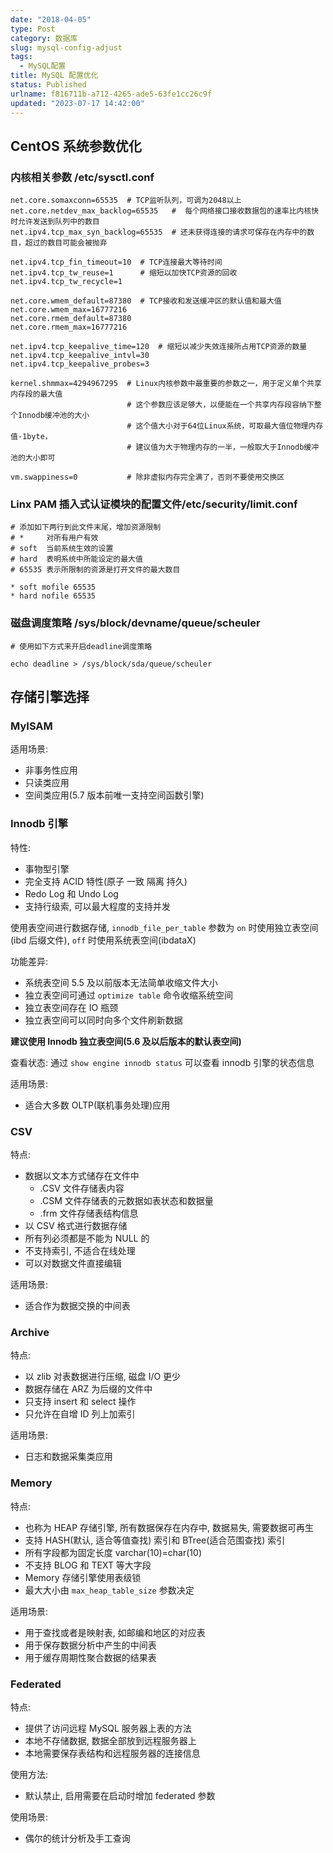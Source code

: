 ```yaml
---
date: "2018-04-05"
type: Post
category: 数据库
slug: mysql-config-adjust
tags:
  - MySQL配置
title: MySQL 配置优化
status: Published
urlname: f816711b-a712-4265-ade5-63fe1cc26c9f
updated: "2023-07-17 14:42:00"
---
```


## CentOS 系统参数优化

### 内核相关参数 /etc/sysctl.conf

```text
net.core.somaxconn=65535  # TCP监听队列，可调为2048以上
net.core.netdev_max_backlog=65535   #  每个网络接口接收数据包的速率比内核快时允许发送到队列中的数目
net.ipv4.tcp_max_syn_backlog=65535  # 还未获得连接的请求可保存在内存中的数目，超过的数目可能会被抛弃

net.ipv4.tcp_fin_timeout=10  # TCP连接最大等待时间
net.ipv4.tcp_tw_reuse=1      # 缩短以加快TCP资源的回收
net.ipv4.tcp_tw_recycle=1

net.core.wmem_default=87380  # TCP接收和发送缓冲区的默认值和最大值
net.core.wmem_max=16777216
net.core.rmem_default=87380
net.core.rmem_max=16777216

net.ipv4.tcp_keepalive_time=120  # 缩短以减少失效连接所占用TCP资源的数量
net.ipv4.tcp_keepalive_intvl=30
net.ipv4.tcp_keepalive_probes=3

kernel.shmmax=4294967295  # Linux内核参数中最重要的参数之一，用于定义单个共享内存段的最大值
                          # 这个参数应该足够大，以便能在一个共享内存段容纳下整个Innodb缓冲池的大小
                          # 这个值大小对于64位Linux系统，可取最大值位物理内存值-1byte，
                          # 建议值为大于物理内存的一半，一般取大于Innodb缓冲池的大小即可

vm.swappiness=0           # 除非虚拟内存完全满了，否则不要使用交换区

```

### Linx PAM 插入式认证模块的配置文件/etc/security/limit.conf

```text
# 添加如下两行到此文件末尾，增加资源限制
# *     对所有用户有效
# soft  当前系统生效的设置
# hard  表明系统中所能设定的最大值
# 65535 表示所限制的资源是打开文件的最大数目

* soft mofile 65535
* hard nofile 65535

```

### 磁盘调度策略 /sys/block/devname/queue/scheuler

```text
# 使用如下方式来开启deadline调度策略

echo deadline > /sys/block/sda/queue/scheuler

```

## 存储引擎选择

### MyISAM

适用场景:

- 非事务性应用
- 只读类应用
- 空间类应用(5.7 版本前唯一支持空间函数引擎)

### Innodb 引擎

特性:

- 事物型引擎
- 完全支持 ACID 特性(原子 一致 隔离 持久)
- Redo Log 和 Undo Log
- 支持行级索, 可以最大程度的支持并发

使用表空间进行数据存储, `innodb_file_per_table` 参数为 `on` 时使用独立表空间(ibd 后缀文件), `off` 时使用系统表空间(ibdataX)

功能差异:

- 系统表空间 5.5 及以前版本无法简单收缩文件大小
- 独立表空间可通过 `optimize table` 命令收缩系统空间
- 独立表空间存在 IO 瓶颈
- 独立表空间可以同时向多个文件刷新数据

**建议使用 Innodb 独立表空间(5.6 及以后版本的默认表空间)**

查看状态:
通过 `show engine innodb status` 可以查看 innodb 引擎的状态信息

适用场景:

- 适合大多数 OLTP(联机事务处理)应用

### CSV

特点:

- 数据以文本方式储存在文件中
  - .CSV 文件存储表内容
  - .CSM 文件存储表的元数据如表状态和数据量
  - .frm 文件存储表结构信息
- 以 CSV 格式进行数据存储
- 所有列必须都是不能为 NULL 的
- 不支持索引, 不适合在线处理
- 可以对数据文件直接编辑

适用场景:

- 适合作为数据交换的中间表

### Archive

特点:

- 以 zlib 对表数据进行压缩, 磁盘 I/O 更少
- 数据存储在 ARZ 为后缀的文件中
- 只支持 insert 和 select 操作
- 只允许在自增 ID 列上加索引

适用场景:

- 日志和数据采集类应用

### Memory

特点:

- 也称为 HEAP 存储引擎, 所有数据保存在内存中, 数据易失, 需要数据可再生
- 支持 HASH(默认, 适合等值查找) 索引和 BTree(适合范围查找) 索引
- 所有字段都为固定长度 varchar(10)=char(10)
- 不支持 BLOG 和 TEXT 等大字段
- Memory 存储引擎使用表级锁
- 最大大小由 `max_heap_table_size` 参数决定

适用场景:

- 用于查找或者是映射表, 如邮编和地区的对应表
- 用于保存数据分析中产生的中间表
- 用于缓存周期性聚合数据的结果表

### Federated

特点:

- 提供了访问远程 MySQL 服务器上表的方法
- 本地不存储数据, 数据全部放到远程服务器上
- 本地需要保存表结构和远程服务器的连接信息

使用方法:

- 默认禁止, 启用需要在启动时增加 federated 参数

使用场景:

- 偶尔的统计分析及手工查询
